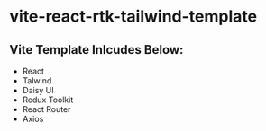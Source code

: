 # vite-react-rtk-tailwind-template

## Vite Template Inlcudes Below:
- React
- Talwind
- Daisy UI
- Redux Toolkit
- React Router
- Axios
